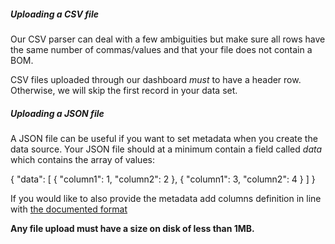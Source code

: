 ##### Uploading a CSV file
Our CSV parser can deal with a few ambiguities but make sure all rows have the same number of commas/values and that your file does not contain a BOM. 

CSV files uploaded through our dashboard *must* to have a header row.  Otherwise, we will skip the first record in your data set.

##### Uploading a JSON file
A JSON file can be useful if you want to set metadata when you create the data source. Your JSON file should at a minimum contain a field called *data* which contains the array of values:

<prism-highlight class="language-json">
{
  "data": [
    {
      "column1": 1,
      "column2": 2
    },
    {
      "column1": 3,
      "column2": 4
    }
  ]
}
</prism-highlight>

If you would like to also provide the metadata add columns definition in line with <a href="http://docs.nexosis.com/guides/column-metadata#example" target="_blank">the documented format</a>

**Any file upload must have a size on disk of less than 1MB.**